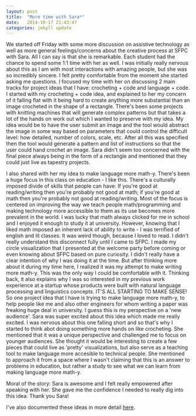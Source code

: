 ```yaml
---
layout: post
title:  "More time with Sara*"
date:   2014-10-17 21:43:47
categories: jekyll update
---
```

We started off Friday with some more discussion on assistive technology as well as more general feelings/concerns about the creative process at SFPC with Sara. All I can say is that she is remarkable. Each student had the chance to spend some 1:1 time with her as well. I was initially really nervous about this as I am with most interactions with amazing people, but she was so incredibly sincere. I felt pretty comfortable from the moment she started asking me questions. I focused my time with her on discussing 2 main tracks for project ideas that I have: crocheting + code and language + code. I started with my crocheting + code idea, and explained to her my concern of it falling flat with it being hard to create anything more substantial than an image crocheted in the shape of a rectangle. There's been some projects with knitting machines that will generate complex patterns but that takes a lot of the hands on work out which I wanted to preserve with my idea. My idea would be to have the user submit an image and the tool would abstract the image in some way based on parameters that could control the difficult level: how detailed, number of colors, scale, etc. After all this was specified then the tool would generate a pattern and list of instructions so that the user could hand crochet an image. Sara didn't seem too concerned with the final piece always being in the form of a rectangle and mentioned that they could just live as tapestry projects.

I also shared with her my idea to make language more math-y. There's been a huge focus in this class on education - I like this. There's a culturally imposed divide of skills that people can have: If you're good at reading/writing then you're probably not good at math; if you're good at math then you're probably not good at reading/writing. Most of the focus is centered on improving the way we teach people math/programming and making technology more accessible to them as its use becomes more prevalent in the world. I was lucky that math always clicked for me in school and I enjoyed it enough to study it at university. However, knowing that I liked math imposed an inherent lack of ability to write - I was terrified of english and lit classes. It was weird though, because I loved to read. I didn't really understand this disconnect fully until I came to SFPC. I made my circle visualization that I presented at the welcome party before coming or even knowing about SFPC based on pure curiosity. I didn't really have a clear intention of why I was doing it at the time. But after thinking more about it during my time here, I realized it was my attempt to make writing more math-y. This was the only way I could be comfortable with it. Thinking back, it also explains why I was so interested in my previous work experience at a startup whose products were built with natural language processing and linguistics concepts. IT'S ALL STARTING TO MAKE SENSE! So one project idea that I have is trying to make language more math-y, to help people like me and also other engineers for whom writing a paper was freaking huge deal in university. I guess this is my perspective on a 'new audience'. Sara was super excited about this idea which made me really excited. I was nervous about this one falling short and so that's why I started to think abot doing something more hands on like crocheting. She mentioned that it was a unique perspective and challenged me to focus on younger audiences. She thought it would be interesting to create a few pieces that could live as 'pretty' visualizations, but also serve as a teaching tool to make language more accesible to technical people. She mentioned to approach it from a space where I wasn't claiming that this is an answer to problems in education, but rather a study to see what we can learn from making language more math-y. 

Moral of the story: Sara is awesome and I felt really empowered after speaking with her. She gave me the confidence I needed to really dig into this idea. Thank you Sara!

I've also documented these ideas in more detail [here](https://sfpc.hackpad.com/Paiges-Thoughts-at-SFPC-iwo24nJ6eTv).
